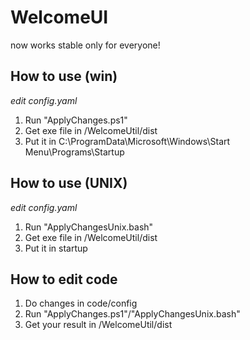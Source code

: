# WelcomeUI
now works stable only for everyone!          

## How to use (win)

*edit config.yaml*
1. Run "ApplyChanges.ps1"
2. Get exe file in /WelcomeUtil/dist
3. Put it in C:\ProgramData\Microsoft\Windows\Start Menu\Programs\Startup

## How to use (UNIX)

*edit config.yaml*
1. Run "ApplyChangesUnix.bash"
2. Get exe file in /WelcomeUtil/dist
3. Put it in startup

## How to edit code

1. Do changes in code/config
2. Run "ApplyChanges.ps1"/"ApplyChangesUnix.bash"
3. Get your result in /WelcomeUtil/dist
